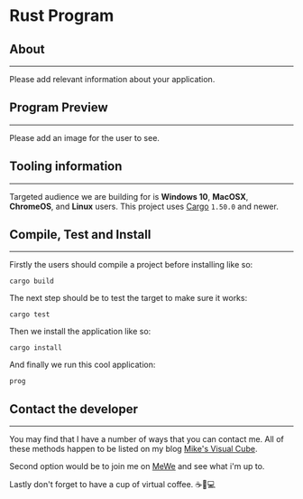 # Rust Program

## About

* * *

Please add relevant information about your application.

## Program Preview

* * *

Please add an image for the user to see.

## Tooling information

* * *

Targeted audience we are building for is **Windows 10**, **MacOSX**, **ChromeOS**,
and **Linux** users. This project uses [Cargo](https://doc.rust-lang.org/stable/cargo/) `1.50.0` and newer.

## Compile, Test and Install

* * *

Firstly the users should compile a project before installing like so:

```console
cargo build
```

The next step should be to test the target to make sure it works:

```console
cargo test
```

Then we install the application like so:

```console
cargo install
```

And finally we run this cool application:

```console
prog
```

## Contact the developer

* * *

You may find that I have a number of ways that you can contact
me. All of these methods happen to be listed on my blog
[Mike's Visual Cube](https://mikebrockus.code.blog/contact-us/).

Second option would be to join me on [MeWe](https://mewe.com/i/michaelbrockus)
and see what i'm up to.

Lastly don't forget to have a cup of virtual coffee. ☕🐇💻
